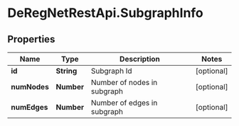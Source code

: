 # DeRegNetRestApi.SubgraphInfo

## Properties
Name | Type | Description | Notes
------------ | ------------- | ------------- | -------------
**id** | **String** | Subgraph Id | [optional] 
**numNodes** | **Number** | Number of nodes in subgraph | [optional] 
**numEdges** | **Number** | Number of edges in subgraph | [optional] 


